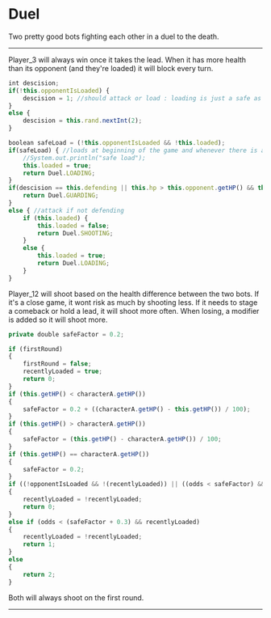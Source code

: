 # Duel

Two pretty good bots fighting each other in a duel to the death.

---

Player_3 will always win once it takes the lead. When it has more health than its opponent (and they're loaded) it will block every turn.
```javascript
int descision;
if(!this.opponentIsLoaded) {
	descision = 1; //should attack or load : loading is just a safe as gaurding
}
else {
	descision = this.rand.nextInt(2);
}

boolean safeLoad = (!this.opponentIsLoaded && !this.loaded);
if(safeLoad) { //loads at beginning of the game and whenever there is a safe opportunity to load maybe add some randomness if the other bot adapts
	//System.out.println("safe load");
	this.loaded = true;
	return Duel.LOADING;
}
if(descision == this.defending || this.hp > this.opponent.getHP() && this.opponentIsLoaded) {
	return Duel.GUARDING;
}
else { //attack if not defending
	if (this.loaded) {
		this.loaded = false;
		return Duel.SHOOTING;
	}
	else {
		this.loaded = true;
		return Duel.LOADING;
	}
}
```
Player_12 will shoot based on the health difference between the two bots. If it's a close game, it wont risk as much by shooting less.
If it needs to stage a comeback or hold a lead, it will shoot more often. When losing, a modifier is added so it will shoot more.

```javascript
private double safeFactor = 0.2;
```
```javascript
if (firstRound)
{
	firstRound = false;
	recentlyLoaded = true;
	return 0;
}
if (this.getHP() < characterA.getHP())
{
	safeFactor = 0.2 + ((characterA.getHP() - this.getHP()) / 100);
}
if (this.getHP() > characterA.getHP())
{
	safeFactor = (this.getHP() - characterA.getHP()) / 100;
}
if (this.getHP() == characterA.getHP())
{
	safeFactor = 0.2;
}
if ((!opponentIsLoaded && !(recentlyLoaded)) || ((odds < safeFactor) && !(recentlyLoaded)))
{
	recentlyLoaded = !recentlyLoaded;
	return 0;
}
else if (odds < (safeFactor + 0.3) && recentlyLoaded)
{
	recentlyLoaded = !recentlyLoaded;
	return 1;
}
else
{
	return 2;
}
```

Both will always shoot on the first round.

---
